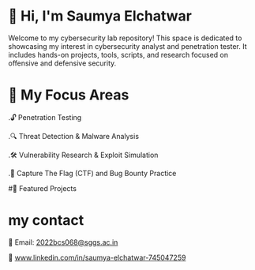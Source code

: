 # 👋 Hi, I'm Saumya Elchatwar
Welcome to my cybersecurity lab repository! This space is dedicated to showcasing my interest in  cybersecurity analyst and  penetration tester. It includes hands-on projects, tools, scripts, and research focused on offensive and defensive security.
# 🧰 My Focus Areas
.🔓 Penetration Testing   

.🔍 Threat Detection & Malware Analysis

.🛠 Vulnerability Research & Exploit Simulation

.🎯 Capture The Flag (CTF) and Bug Bounty Practice

#🚀 Featured Projects

# my contact

 📧 Email: 2022bcs068@sggs.ac.in
 
 🔗 www.linkedin.com/in/saumya-elchatwar-745047259
